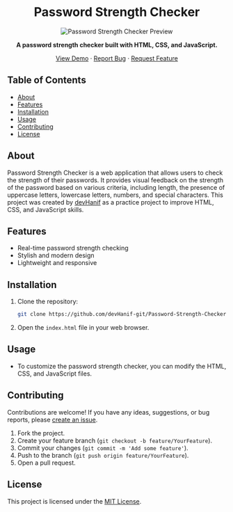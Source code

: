 <h1 align="center">Password Strength Checker</h1>

<p align="center">
  <img src="./preview.gif" alt="Password Strength Checker Preview">
</p>

<p align="center">
  <strong>A password strength checker built with HTML, CSS, and JavaScript.</strong>
</p>

<p align="center">
  <a href="https://devhanif-git.github.io/Password-Strength-Checker/">View Demo</a>
  ·
  <a href="https://github.com/devHanif-git/Password-Strength-Checker/issues">Report Bug</a>
  ·
  <a href="https://github.com/devHanif-git/Password-Strength-Checker/issues">Request Feature</a>
</p>

## Table of Contents

- [About](#about)
- [Features](#features)
- [Installation](#installation)
- [Usage](#usage)
- [Contributing](#contributing)
- [License](#license)

## About

Password Strength Checker is a web application that allows users to check the strength of their passwords. It provides visual feedback on the strength of the password based on various criteria, including length, the presence of uppercase letters, lowercase letters, numbers, and special characters.  This project was created by [devHanif](https://github.com/devHanif-git) as a practice project to improve HTML, CSS, and JavaScript skills.

## Features

- Real-time password strength checking
- Stylish and modern design
- Lightweight and responsive

## Installation

1. Clone the repository:

   ```bash
   git clone https://github.com/devHanif-git/Password-Strength-Checker.git

   ```

2. Open the `index.html` file in your web browser.

## Usage

- To customize the password strength checker, you can modify the HTML, CSS, and JavaScript files.

## Contributing

Contributions are welcome! If you have any ideas, suggestions, or bug reports, please [create an issue](https://github.com/devHanif-git/Digital-Clock/issues).

1. Fork the project.
2. Create your feature branch (`git checkout -b feature/YourFeature`).
3. Commit your changes (`git commit -m 'Add some feature'`).
4. Push to the branch (`git push origin feature/YourFeature`).
5. Open a pull request.

## License

This project is licensed under the [MIT License](LICENSE).
